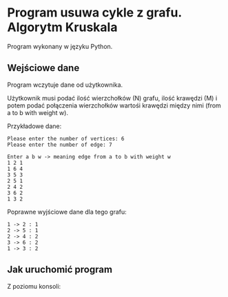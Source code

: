 
**Program usuwa cykle z grafu. Algorytm Kruskala**
==============================================
<p>Program wykonany w języku Python.

Wejściowe dane
------------------
<p>Program wczytuje dane od użytkownika. 

Użytkownik musi podać ilość wierzchołków (N) grafu, ilość krawędzi (M) i potem podać połączenia wierzchołków wartośi krawędzi między nimi (from a to b with weight w).
 

Przykładowe dane:

    Please enter the number of vertices: 6
    Please enter the number of edge: 7
    
    Enter a b w -> meaning edge from a to b with weight w
    1 2 1
    1 6 4 
    3 5 3
    2 5 1
    2 4 2
    3 6 2
    1 3 2

Poprawne wyjściowe dane dla tego grafu:

    1 -> 2 : 1
    2 -> 5 : 1
    2 -> 4 : 2
    3 -> 6 : 2
    1 -> 3 : 2

Jak uruchomić program
--------------------------

Z poziomu konsoli: 

